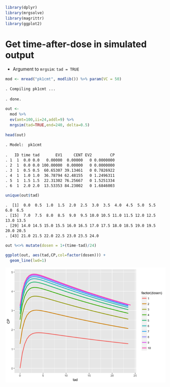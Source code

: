 ``` r
library(dplyr)
library(mrgsolve)
library(magrittr)
library(ggplot2)
```

Get time-after-dose in simulated output
=======================================

-   Argument to `mrgsim`: `tad = TRUE`

``` r
mod <- mread("pk1cmt", modlib()) %>% param(VC = 50)
```

    . Compiling pk1cmt ...

    . done.

``` r
out <- 
  mod %>% 
  ev(amt=100,ii=24,addl=9) %>% 
  mrgsim(tad=TRUE,end=240, delta=0.5) 
```

``` r
head(out)
```

    . Model:  pk1cmt

    .   ID time tad       EV1     CENT EV2        CP
    . 1  1  0.0 0.0   0.00000  0.00000   0 0.0000000
    . 2  1  0.0 0.0 100.00000  0.00000   0 0.0000000
    . 3  1  0.5 0.5  60.65307 39.13461   0 0.7826922
    . 4  1  1.0 1.0  36.78794 62.48155   0 1.2496311
    . 5  1  1.5 1.5  22.31302 76.25667   0 1.5251334
    . 6  1  2.0 2.0  13.53353 84.23002   0 1.6846003

``` r
unique(out$tad)
```

    .  [1]  0.0  0.5  1.0  1.5  2.0  2.5  3.0  3.5  4.0  4.5  5.0  5.5  6.0  6.5
    . [15]  7.0  7.5  8.0  8.5  9.0  9.5 10.0 10.5 11.0 11.5 12.0 12.5 13.0 13.5
    . [29] 14.0 14.5 15.0 15.5 16.0 16.5 17.0 17.5 18.0 18.5 19.0 19.5 20.0 20.5
    . [43] 21.0 21.5 22.0 22.5 23.0 23.5 24.0

``` r
out %<>% mutate(dosen = 1+(time-tad)/24)
```

``` r
ggplot(out, aes(tad,CP,col=factor(dosen))) + 
  geom_line(lwd=1)
```

![](img/auto_tad-unnamed-chunk-8-1.png)
